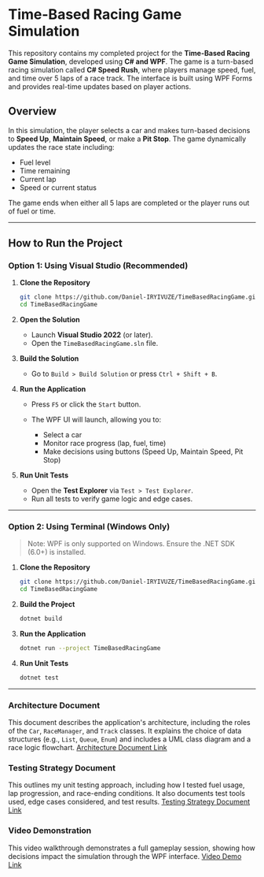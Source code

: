 # Time-Based Racing Game Simulation

This repository contains my completed project for the **Time-Based Racing Game Simulation**, developed using **C# and WPF**. The game is a turn-based racing simulation called **C# Speed Rush**, where players manage speed, fuel, and time over 5 laps of a race track. The interface is built using WPF Forms and provides real-time updates based on player actions.

## Overview

In this simulation, the player selects a car and makes turn-based decisions to **Speed Up**, **Maintain Speed**, or make a **Pit Stop**. The game dynamically updates the race state including:

* Fuel level
* Time remaining
* Current lap
* Speed or current status

The game ends when either all 5 laps are completed or the player runs out of fuel or time.

---

## How to Run the Project

### Option 1: Using Visual Studio (Recommended)

1. **Clone the Repository**

   ```bash
   git clone https://github.com/Daniel-IRYIVUZE/TimeBasedRacingGame.git
   cd TimeBasedRacingGame
   ```

2. **Open the Solution**

   * Launch **Visual Studio 2022** (or later).
   * Open the `TimeBasedRacingGame.sln` file.

3. **Build the Solution**

   * Go to `Build > Build Solution` or press `Ctrl + Shift + B`.

4. **Run the Application**

   * Press `F5` or click the `Start` button.
   * The WPF UI will launch, allowing you to:

     * Select a car
     * Monitor race progress (lap, fuel, time)
     * Make decisions using buttons (Speed Up, Maintain Speed, Pit Stop)

5. **Run Unit Tests**

   * Open the **Test Explorer** via `Test > Test Explorer`.
   * Run all tests to verify game logic and edge cases.

---

### Option 2: Using Terminal (Windows Only)

> Note: WPF is only supported on Windows. Ensure the .NET SDK (6.0+) is installed.

1. **Clone the Repository**

   ```bash
   git clone https://github.com/Daniel-IRYIVUZE/TimeBasedRacingGame.git
   cd TimeBasedRacingGame
   ```

2. **Build the Project**

   ```bash
   dotnet build
   ```

3. **Run the Application**

   ```bash
   dotnet run --project TimeBasedRacingGame
   ```

4. **Run Unit Tests**

   ```bash
   dotnet test
   ```

---

### Architecture Document

This document describes the application's architecture, including the roles of the `Car`, `RaceManager`, and `Track` classes. It explains the choice of data structures (e.g., `List`, `Queue`, `Enum`) and includes a UML class diagram and a race logic flowchart.
[Architecture Document Link](https://example.com/architecture-document)

### Testing Strategy Document

This outlines my unit testing approach, including how I tested fuel usage, lap progression, and race-ending conditions. It also documents test tools used, edge cases considered, and test results.
[Testing Strategy Document Link](https://example.com/testing-strategy)

### Video Demonstration

This video walkthrough demonstrates a full gameplay session, showing how decisions impact the simulation through the WPF interface.
[Video Demo Link](https://example.com/video-demo)
